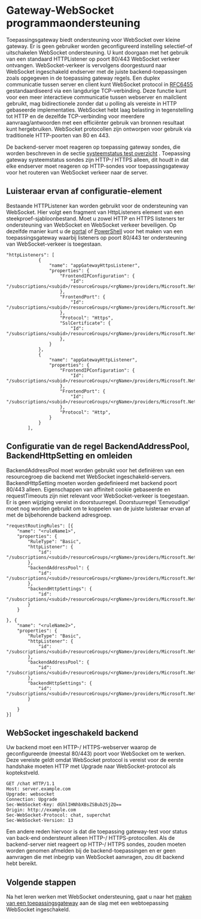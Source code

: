<properties
   pageTitle="Gateway-WebSocket programmaondersteuning | Microsoft Azure"
   description="Deze pagina bevat een overzicht van de toepassing Gateway WebSocket-ondersteuning."
   documentationCenter="na"
   services="application-gateway"
   authors="amsriva"
   manager="rossort"
   editor="amsriva"/>
<tags
   ms.service="application-gateway"
   ms.devlang="na"
   ms.topic="article"
   ms.tgt_pltfrm="na"
   ms.workload="infrastructure-services"
   ms.date="09/16/2016"
   ms.author="amsriva"/>

# <a name="application-gateway-websocket-support"></a>Gateway-WebSocket programmaondersteuning

Toepassingsgateway biedt ondersteuning voor WebSocket over kleine gateway. Er is geen gebruiker worden geconfigureerd instelling selectief-of uitschakelen WebSocket ondersteuning. U kunt doorgaan met het gebruik van een standaard HTTPListener op poort 80/443 WebSocket verkeer ontvangen. WebSocket-verkeer is vervolgens doorgestuurd naar WebSocket ingeschakeld endserver met de juiste backend-toepassingen zoals opgegeven in de toepassing gateway regels. Een duplex communicatie tussen server en client kunt WebSocket protocol in [RFC6455](https://tools.ietf.org/html/rfc6455) gestandaardiseerd via een langdurige TCP-verbinding. Deze functie kunt voor een meer interactieve communicatie tussen webserver en mailclient gebruikt, mag bidirectionele zonder dat u polling als vereiste in HTTP gebaseerde implementaties.  WebSocket hebt laag belasting in tegenstelling tot HTTP en de dezelfde TCP-verbinding voor meerdere aanvraag/antwoorden met een efficiënter gebruik van bronnen resultaat kunt hergebruiken. WebSocket protocollen zijn ontworpen voor gebruik via traditionele HTTP-poorten van 80 en 443.

De backend-server moet reageren op toepassing gateway sondes, die worden beschreven in de sectie [systeemstatus test overzicht](application-gateway-probe-overview.md) . Toepassing gateway systeemstatus sondes zijn HTTP-/ HTTPS alleen, dit houdt in dat elke endserver moet reageren op HTTP-sondes voor toepassingsgateway voor het routeren van WebSocket verkeer naar de server.

## <a name="listener-configuration-element"></a>Luisteraar ervan af configuratie-element

Bestaande HTTPListener kan worden gebruikt voor de ondersteuning van WebSocket. Hier volgt een fragment van HttpListeners element van een steekproef-sjabloonbestand. Moet u zowel HTTP en HTTPS listeners ter ondersteuning van WebSocket en WebSocket verkeer beveiligen. Op dezelfde manier kunt u de [portal](application-gateway-create-gateway-portal.md) of [PowerShell](application-gateway-create-gateway-arm.md) voor het maken van een toepassingsgateway waarbij listeners op poort 80/443 ter ondersteuning van WebSocket-verkeer is toegestaan.


    "httpListeners": [
                {
                    "name": "appGatewayHttpsListener",
                    "properties": {
                        "FrontendIPConfiguration": {
                            "Id": "/subscriptions/<subid>/resourceGroups/<rgName>/providers/Microsoft.Network/applicationGateways/applicationGateway1/frontendIPConfigurations/DefaultFrontendPublicIP"
                        },
                        "FrontendPort": {
                            "Id": "/subscriptions/<subid>/resourceGroups/<rgName>/providers/Microsoft.Network/applicationGateways/applicationGateway1/frontendPorts/appGatewayFrontendPort443'"
                        },
                        "Protocol": "Https",
                        "SslCertificate": {
                            "Id": "/subscriptions/<subid>/resourceGroups/<rgName>/providers/Microsoft.Network/applicationGateways/applicationGateway1/sslCertificates/appGatewaySslCert1'"
                        },
                    }
                },
                {
                    "name": "appGatewayHttpListener",
                    "properties": {
                        "FrontendIPConfiguration": {
                            "Id": "/subscriptions/<subid>/resourceGroups/<rgName>/providers/Microsoft.Network/applicationGateways/applicationGateway1/frontendIPConfigurations/appGatewayFrontendIP'"
                        },
                        "FrontendPort": {
                            "Id": "/subscriptions/<subid>/resourceGroups/<rgName>/providers/Microsoft.Network/applicationGateways/applicationGateway1/frontendPorts/appGatewayFrontendPort80'"
                        },
                        "Protocol": "Http",
                    }
                }
            ],

## <a name="backendaddresspool-backendhttpsetting-and-routing-rule-configuration"></a>Configuratie van de regel BackendAddressPool, BackendHttpSetting en omleiden

BackendAddressPool moet worden gebruikt voor het definiëren van een resourcegroep die backend met WebSocket ingeschakeld-servers. BackendHttpSetting moeten worden gedefinieerd met backend poort 80/443 alleen. Eigenschappen van affiniteit cookie gebaseerde en requestTimeouts zijn niet relevant voor WebSocket-verkeer is toegestaan. Er is geen wijziging vereist in doorstuurregel. Doorstuurregel 'Eenvoudige' moet nog worden gebruikt om te koppelen van de juiste luisteraar ervan af met de bijbehorende backend adresgroep. 

    "requestRoutingRules": [{
        "name": "<ruleName1>",
        "properties": {
            "RuleType": "Basic",
            "httpListener": {
                "id": "/subscriptions/<subid>/resourceGroups/<rgName>/providers/Microsoft.Network/applicationGateways/applicationGateway1/httpListeners/appGatewayHttpsListener')]"
            },
            "backendAddressPool": {
                "id": "/subscriptions/<subid>/resourceGroups/<rgName>/providers/Microsoft.Network/applicationGateways/applicationGateway1/backendAddressPools/ContosoServerPool')]"
            },
            "backendHttpSettings": {
                "id": "/subscriptions/<subid>/resourceGroups/<rgName>/providers/Microsoft.Network/applicationGateways/applicationGateway1/backendHttpSettingsCollection/appGatewayBackendHttpSettings')]"
            }
        }

    }, {
        "name": "<ruleName2>",
        "properties": {
            "RuleType": "Basic",
            "httpListener": {
                "id": "/subscriptions/<subid>/resourceGroups/<rgName>/providers/Microsoft.Network/applicationGateways/applicationGateway1/httpListeners/appGatewayHttpListener')]"
            },
            "backendAddressPool": {
                "id": "/subscriptions/<subid>/resourceGroups/<rgName>/providers/Microsoft.Network/applicationGateways/applicationGateway1/backendAddressPools/ContosoServerPool')]"
            },
            "backendHttpSettings": {
                "id": "/subscriptions/<subid>/resourceGroups/<rgName>/providers/Microsoft.Network/applicationGateways/applicationGateway1/backendHttpSettingsCollection/appGatewayBackendHttpSettings')]"
            }

        }
    }]

## <a name="websocket-enabled-backend"></a>WebSocket ingeschakeld backend

Uw backend moet een HTTP-/ HTTPS-webserver waarop de geconfigureerde (meestal 80/443) poort voor WebSocket om te werken. Deze vereiste geldt omdat WebSocket protocol is vereist voor de eerste handshake moeten HTTP met Upgrade naar WebSocket-protocol als koptekstveld.

    GET /chat HTTP/1.1
    Host: server.example.com
    Upgrade: websocket
    Connection: Upgrade
    Sec-WebSocket-Key: dGhlIHNhbXBsZSBub25jZQ==
    Origin: http://example.com
    Sec-WebSocket-Protocol: chat, superchat
    Sec-WebSocket-Version: 13

Een andere reden hiervoor is dat die toepassing gateway-test voor status van back-end ondersteunt alleen HTTP-/ HTTPS-protocollen. Als de backend-server niet reageert op HTTP-/ HTTPS sondes, zouden moeten worden genomen afmelden bij de backend-toepassingen en er geen aanvragen die met inbegrip van WebSocket aanvragen, zou dit backend hebt bereikt.

## <a name="next-steps"></a>Volgende stappen

Na het leren werken met WebSocket ondersteuning, gaat u naar het [maken van een toepassingsgateway](application-gateway-create-gateway.md) aan de slag met een webtoepassing WebSocket ingeschakeld.
